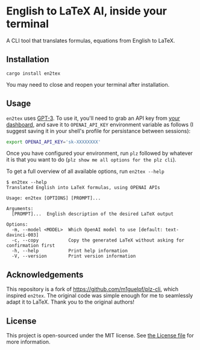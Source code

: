 # English to LaTeX AI, inside your terminal

A CLI tool that translates formulas, equations from English to LaTeX.

## Installation

```
cargo install en2tex
```

You may need to close and reopen your terminal after installation.

## Usage

`en2tex` uses [GPT-3](https://beta.openai.com/). To use it, you'll need to grab an API key from [your dashboard](https://beta.openai.com/), and save it to `OPENAI_API_KEY` environment variable as follows (I suggest saving it in your shell's profile for persistance between sessions):

```bash
export OPENAI_API_KEY='sk-XXXXXXXX'
```

Once you have configured your environment, run `plz` followed by whatever it is that you want to do (`plz show me all options for the plz cli`).

To get a full overview of all available options, run `en2tex --help`

```
$ en2tex --help
Translated English into LaTeX formulas, using OPENAI APIs

Usage: en2tex [OPTIONS] [PROMPT]...

Arguments:
  [PROMPT]...  English description of the desired LaTeX output

Options:
  -m, --model <MODEL>  Which OpenAI model to use [default: text-davinci-003]
  -c, --copy           Copy the generated LaTeX without asking for confirmation first
  -h, --help           Print help information
  -V, --version        Print version information
```

## Acknowledgements 

This repository is a fork of https://github.com/m1guelpf/plz-cli, which inspired `en2tex`. The original code was simple enough for me to seamlessly adapt it to LaTeX. Thank you to the original authors!

## License

This project is open-sourced under the MIT license. See [the License file](LICENSE) for more information.
